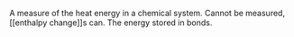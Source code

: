 A measure of the heat energy in a chemical system. Cannot be measured, [[enthalpy change]]s can. 
The energy stored in bonds.
